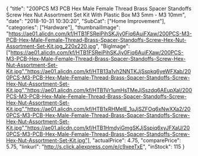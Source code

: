 {
	"title": "200PCS M3 PCB Hex Male Female Thread Brass Spacer Standoffs  Screw  Hex Nut Assortment Set Kit With Plastic Box M3 5mm - M3 10mm",
	"date": "2018-10-31 10:30:20",
	"SubCat": ["Home Improvement"],
	"categories": ["Hardware"],
	"thumbnailImage": "https://ae01.alicdn.com/kf/HTB1FSReiPihSKJjy0Fiq6AuiFXaw/200PCS-M3-PCB-Hex-Male-Female-Thread-Brass-Spacer-Standoffs-Screw-Hex-Nut-Assortment-Set-Kit.jpg_220x220.jpg",
	"BigImage": ["https://ae01.alicdn.com/kf/HTB1FSReiPihSKJjy0Fiq6AuiFXaw/200PCS-M3-PCB-Hex-Male-Female-Thread-Brass-Spacer-Standoffs-Screw-Hex-Nut-Assortment-Set-Kit.jpg","https://ae01.alicdn.com/kf/HTB13a1vh2NNTKJjSspkq6yeWFXab/200PCS-M3-PCB-Hex-Male-Female-Thread-Brass-Spacer-Standoffs-Screw-Hex-Nut-Assortment-Set-Kit.jpg","https://ae01.alicdn.com/kf/HTB1Vr1umHsTMeJjSszdq6AEupXal/200PCS-M3-PCB-Hex-Male-Female-Thread-Brass-Spacer-Standoffs-Screw-Hex-Nut-Assortment-Set-Kit.jpg","https://ae01.alicdn.com/kf/HTB1xRHMelE_1uJjSZFOq6xNwXXa2/200PCS-M3-PCB-Hex-Male-Female-Thread-Brass-Spacer-Standoffs-Screw-Hex-Nut-Assortment-Set-Kit.jpg","https://ae01.alicdn.com/kf/HTB1HmdyiGmgSKJjSspiq6xyJFXaU/200PCS-M3-PCB-Hex-Male-Female-Thread-Brass-Spacer-Standoffs-Screw-Hex-Nut-Assortment-Set-Kit.jpg"],
	"actualPrice": 4.75,
	"comparePrice": 5.75,
	"linkurl": "http://s.click.aliexpress.com/e/c9xeeTxE",
	"inStock": 115
}

